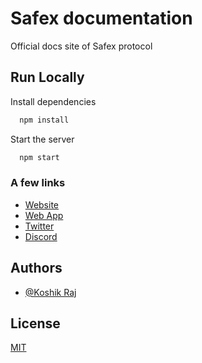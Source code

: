 
# Safex documentation

Official docs site of Safex protocol


## Run Locally


Install dependencies

```bash
  npm install
```

Start the server

```bash
  npm start
```

### A few links
* [Website](https://getsafex.co)
* [Web App](https://app.getsafex.co)
* [Twitter](https://twitter.con/getsafex)
* [Discord](https://discord.gg/tttGQAwuZx)
  
## Authors

- [@Koshik Raj](https://www.github.com/koshikraj)

  
## License

[MIT](https://choosealicense.com/licenses/mit/)


